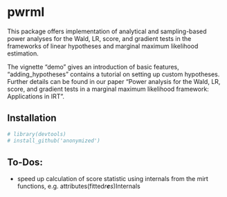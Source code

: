 
<!-- README.md is generated from README.Rmd. Please edit that file -->

# pwrml

<!-- badges: start -->
<!-- badges: end -->

This package offers implementation of analytical and sampling-based
power analyses for the Wald, LR, score, and gradient tests in the
frameworks of linear hypotheses and marginal maximum likelihood
estimation.

The vignette “demo” gives an introduction of basic features,
“adding\_hypotheses” contains a tutorial on setting up custom
hypotheses. Further details can be found in our paper “Power analysis
for the Wald, LR, score, and gradient tests in a marginal maximum
likelihood framework: Applications in IRT”.

## Installation

``` r
# library(devtools)
# install_github('anonymized')
```

## To-Dos:

-   speed up calculation of score statistic using internals from the
    mirt functions, e.g. attributes(fitted*r**e**s*)Internals
